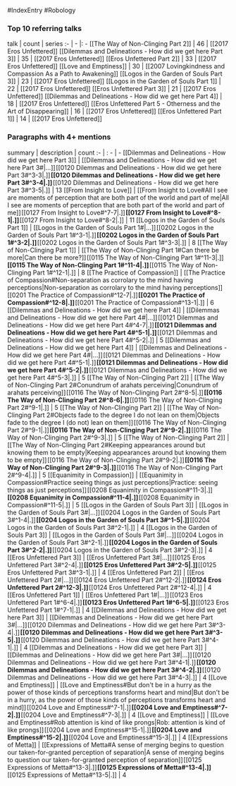 #IndexEntry #Robology

### Top 10 referring talks
talk | count | series
:- | - |: -
[[The Way of Non-Clinging Part 2]] | 46 | [[2017 Eros Unfettered]]
[[Dilemmas and Delineations - How did we get here Part 3]] | 35 | [[2017 Eros Unfettered]]
[[Eros Unfettered Part 2]] | 33 | [[2017 Eros Unfettered]]
[[Love and Emptiness]] | 30 | [[2007 Lovingkindness and Compassion As a Path to Awakening]]
[[Logos in the Garden of Souls Part 3]] | 23 | [[2017 Eros Unfettered]]
[[Logos in the Garden of Souls Part 1]] | 22 | [[2017 Eros Unfettered]]
[[Eros Unfettered Part 3]] | 21 | [[2017 Eros Unfettered]]
[[Dilemmas and Delineations - How did we get here Part 4]] | 18 | [[2017 Eros Unfettered]]
[[Eros Unfettered Part 5 - Otherness and the Art of Disappearing]] | 16 | [[2017 Eros Unfettered]]
[[Eros Unfettered Part 1]] | 14 | [[2017 Eros Unfettered]]

### Paragraphs with 4+ mentions
summary | description | count
:- | : - | -
[[Dilemmas and Delineations - How did we get here Part 3]] | [[Dilemmas and Delineations - How did we get here Part 3#\|...]] [[0120 Dilemmas and Delineations - How did we get here Part 3#^3-3\|.]] **[[0120 Dilemmas and Delineations - How did we get here Part 3#^3-4\|.]]** [[0120 Dilemmas and Delineations - How did we get here Part 3#^3-5\|.]] | 13
[[From Insight to Love]] | [[From Insight to Love#All I see are moments of perception that are both part of the world and part of me\|All I see are moments of perception that are both part of the world and part of me]] [[0127 From Insight to Love#^7-7\|.]] **[[0127 From Insight to Love#^8-1\|.]]** [[0127 From Insight to Love#^8-2\|.]] | 11
[[Logos in the Garden of Souls Part 1]] | [[Logos in the Garden of Souls Part 1#\|...]] [[0202 Logos in the Garden of Souls Part 1#^3-1\|.]] **[[0202 Logos in the Garden of Souls Part 1#^3-2\|.]]** [[0202 Logos in the Garden of Souls Part 1#^3-3\|.]] | 8
[[The Way of Non-Clinging Part 1]] | [[The Way of Non-Clinging Part 1#Can there be more\|Can there be more?]] [[0115 The Way of Non-Clinging Part 1#^11-3\|.]] **[[0115 The Way of Non-Clinging Part 1#^11-4\|.]]** [[0115 The Way of Non-Clinging Part 1#^12-1\|.]] | 8
[[The Practice of Compassion]] | [[The Practice of Compassion#Non-separation as corrolary to the mind having perceptions\|Non-separation as corrolary to the mind having perceptions]] [[0201 The Practice of Compassion#^12-7\|.]] **[[0201 The Practice of Compassion#^12-8\|.]]** [[0201 The Practice of Compassion#^13-1\|.]] | 6
[[Dilemmas and Delineations - How did we get here Part 4]] | [[Dilemmas and Delineations - How did we get here Part 4#\|...]] [[0121 Dilemmas and Delineations - How did we get here Part 4#^4-7\|.]] **[[0121 Dilemmas and Delineations - How did we get here Part 4#^5-1\|.]]** [[0121 Dilemmas and Delineations - How did we get here Part 4#^5-2\|.]] | 5
[[Dilemmas and Delineations - How did we get here Part 4]] | [[Dilemmas and Delineations - How did we get here Part 4#\|...]] [[0121 Dilemmas and Delineations - How did we get here Part 4#^5-1\|.]] **[[0121 Dilemmas and Delineations - How did we get here Part 4#^5-2\|.]]** [[0121 Dilemmas and Delineations - How did we get here Part 4#^5-3\|.]] | 5
[[The Way of Non-Clinging Part 2]] | [[The Way of Non-Clinging Part 2#Conundrum of arahats perceiving\|Conundrum of arahats perceiving]] [[0116 The Way of Non-Clinging Part 2#^8-5\|.]] **[[0116 The Way of Non-Clinging Part 2#^8-6\|.]]** [[0116 The Way of Non-Clinging Part 2#^9-1\|.]] | 5
[[The Way of Non-Clinging Part 2]] | [[The Way of Non-Clinging Part 2#Objects fade to the degree I do not lean on them\|Objects fade to the degree I (do not) lean on them]] [[0116 The Way of Non-Clinging Part 2#^9-1\|.]] **[[0116 The Way of Non-Clinging Part 2#^9-2\|.]]** [[0116 The Way of Non-Clinging Part 2#^9-3\|.]] | 5
[[The Way of Non-Clinging Part 2]] | [[The Way of Non-Clinging Part 2#Keeping appearances around but knowing them to be empty\|Keeping appearances around but knowing them to be empty]] [[0116 The Way of Non-Clinging Part 2#^9-2\|.]] **[[0116 The Way of Non-Clinging Part 2#^9-3\|.]]** [[0116 The Way of Non-Clinging Part 2#^9-4\|.]] | 5
[[Equanimity in Compassion]] | [[Equanimity in Compassion#Practice seeing things as just perceptions\|Practice: seeing things as just perceptions]] [[0208 Equanimity in Compassion#^11-3\|.]] **[[0208 Equanimity in Compassion#^11-4\|.]]** [[0208 Equanimity in Compassion#^11-5\|.]] | 5
[[Logos in the Garden of Souls Part 3]] | [[Logos in the Garden of Souls Part 3#\|...]] [[0204 Logos in the Garden of Souls Part 3#^1-4\|.]] **[[0204 Logos in the Garden of Souls Part 3#^1-5\|.]]** [[0204 Logos in the Garden of Souls Part 3#^2-1\|.]] | 4
[[Logos in the Garden of Souls Part 3]] | [[Logos in the Garden of Souls Part 3#\|...]] [[0204 Logos in the Garden of Souls Part 3#^2-1\|.]] **[[0204 Logos in the Garden of Souls Part 3#^2-2\|.]]** [[0204 Logos in the Garden of Souls Part 3#^2-3\|.]] | 4
[[Eros Unfettered Part 3]] | [[Eros Unfettered Part 3#\|...]] [[0125 Eros Unfettered Part 3#^2-4\|.]] **[[0125 Eros Unfettered Part 3#^2-5\|.]]** [[0125 Eros Unfettered Part 3#^3-1\|.]] | 4
[[Eros Unfettered Part 2]] | [[Eros Unfettered Part 2#\|...]] [[0124 Eros Unfettered Part 2#^12-2\|.]] **[[0124 Eros Unfettered Part 2#^12-3\|.]]** [[0124 Eros Unfettered Part 2#^12-4\|.]] | 4
[[Eros Unfettered Part 1]] | [[Eros Unfettered Part 1#\|...]] [[0123 Eros Unfettered Part 1#^6-4\|.]] **[[0123 Eros Unfettered Part 1#^6-5\|.]]** [[0123 Eros Unfettered Part 1#^7-1\|.]] | 4
[[Dilemmas and Delineations - How did we get here Part 3]] | [[Dilemmas and Delineations - How did we get here Part 3#\|...]] [[0120 Dilemmas and Delineations - How did we get here Part 3#^3-4\|.]] **[[0120 Dilemmas and Delineations - How did we get here Part 3#^3-5\|.]]** [[0120 Dilemmas and Delineations - How did we get here Part 3#^4-1\|.]] | 4
[[Dilemmas and Delineations - How did we get here Part 3]] | [[Dilemmas and Delineations - How did we get here Part 3#\|...]] [[0120 Dilemmas and Delineations - How did we get here Part 3#^4-1\|.]] **[[0120 Dilemmas and Delineations - How did we get here Part 3#^4-2\|.]]** [[0120 Dilemmas and Delineations - How did we get here Part 3#^4-3\|.]] | 4
[[Love and Emptiness]] | [[Love and Emptiness#But don't be in a hurry as the power of those kinds of perceptions transforms heart and mind\|But don't be in a hurry, as the power of those kinds of perceptions transforms heart and mind]] [[0204 Love and Emptiness#^7-1\|.]] **[[0204 Love and Emptiness#^7-2\|.]]** [[0204 Love and Emptiness#^7-3\|.]] | 4
[[Love and Emptiness]] | [[Love and Emptiness#Rob attention is kind of like prongs\|Rob: attention is kind of like prongs]] [[0204 Love and Emptiness#^15-1\|.]] **[[0204 Love and Emptiness#^15-2\|.]]** [[0204 Love and Emptiness#^15-3\|.]] | 4
[[Expressions of Metta]] | [[Expressions of Metta#A sense of merging begins to question our taken-for-granted perception of separation\|A sense of merging begins to question our taken-for-granted perception of separation]] [[0125 Expressions of Metta#^13-3\|.]] **[[0125 Expressions of Metta#^13-4\|.]]** [[0125 Expressions of Metta#^13-5\|.]] | 4

